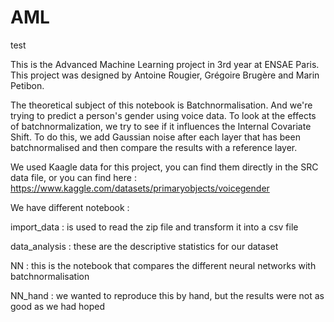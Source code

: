 # AML

test

This is the Advanced Machine Learning project in 3rd year at ENSAE Paris. This project was designed by Antoine Rougier, Grégoire Brugère and Marin Petibon. 

The theoretical subject of this notebook is Batchnormalisation. And we're trying to predict a person's gender using voice data. To look at the effects of batchnormalization, we try to see if it influences the Internal Covariate Shift. To do this, we add Gaussian noise after each layer that has been batchnormalised and then compare the results with a reference layer.

We used Kaagle data for this project, you can find them directly in the SRC data file, or you can find here : https://www.kaggle.com/datasets/primaryobjects/voicegender 

We have different notebook :

import_data : is used to read the zip file and transform it into a csv file

data_analysis : these are the descriptive statistics for our dataset

NN : this is the notebook that compares the different neural networks with batchnormalisation 

NN_hand : we wanted to reproduce this by hand, but the results were not as good as we had hoped
